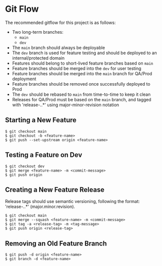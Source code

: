 # Git Flow

The recommended gitflow for this project is as follows:

* Two long-term branches:
  * `main`
  * `dev`
* The `main` branch should always be deployable
* The `dev` branch is used for feature testing and should be deployed to an internal/protected domain
* Features should belong to short-lived feature branches based on `main`
* Feature branches should be merged into the `dev` for user testing
* Feature branches should be merged into the `main` branch for QA/Prod deployment
* Feature branches should be removed once successfully deployed to Prod
* The `dev` should be rebased to `main` from time-to-time to keep it clean
* Releases for QA/Prod must be based on the `main` branch, and tagged with 'release-*.*.*' using major-minor-revision notation

## Starting a New Feature

```ssh
$ git checkout main
$ git checkout -b <feature-name>
$ git push --set-upstream origin <feature-name>
```

## Testing a Feature on Dev

```ssh
$ git checkout dev
$ git merge <feature-name> -m <commit-message>
$ git push origin
```

## Creating a New Feature Release

Release tags should use semantic versioning, following the format: 'release-*.*.*' (major.minor.revision).

```ssh
$ git checkout main
$ git merge --squash <feature-name> -m <commit-message>
$ git tag -a <release-tag> -m <tag-message>
$ git push origin <release-tag>
```

## Removing an Old Feature Branch

```ssh
$ git push -d origin <feature-name>
$ git branch -d <feature-name>
```
